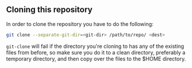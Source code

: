 ## Cloning this repository
In order to clone the repository you have to do the following:
```bash
git clone --separate-git-dir=<git-dir> /path/to/repo/ <dest>
```

`git-clone` will fail if the directory you're cloning to has any of the
existing files from before, so make sure you do it to a clean directory,
preferably a temporary directory, and then copy over the files to the
$HOME directory.

